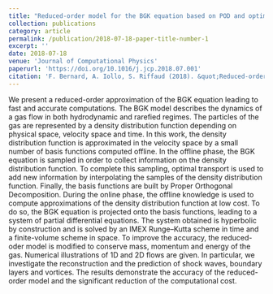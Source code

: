 ```yaml
---
title: "Reduced-order model for the BGK equation based on POD and optimal transport"
collection: publications
category: article
permalink: /publication/2018-07-18-paper-title-number-1
excerpt: ''
date: 2018-07-18
venue: 'Journal of Computational Physics'
paperurl: 'https://doi.org/10.1016/j.jcp.2018.07.001'
citation: 'F. Bernard, A. Iollo, S. Riffaud (2018). &quot;Reduced-order model for the BGK equation based on POD and optimal transport.&quot; <i>Journal of Computational Physics</i>.'
---
```

We present a reduced-order approximation of the BGK equation leading to fast and accurate computations. The BGK model describes the dynamics of a gas flow in both hydrodynamic and rarefied regimes. The particles of the gas are represented by a density distribution function depending on physical space, velocity space and time. In this work, the density distribution function is approximated in the velocity space by a small number of basis functions computed offline. In the offline phase, the BGK equation is sampled in order to collect information on the density distribution function. To complete this sampling, optimal transport is used to add new information by interpolating the samples of the density distribution function. Finally, the basis functions are built by Proper Orthogonal Decomposition. During the online phase, the offline knowledge is used to compute approximations of the density distribution function at low cost. To do so, the BGK equation is projected onto the basis functions, leading to a system of partial differential equations. The system obtained is hyperbolic by construction and is solved by an IMEX Runge–Kutta scheme in time and a finite-volume scheme in space. To improve the accuracy, the reduced-oder model is modified to conserve mass, momentum and energy of the gas. Numerical illustrations of 1D and 2D flows are given. In particular, we investigate the reconstruction and the prediction of shock waves, boundary layers and vortices. The results demonstrate the accuracy of the reduced-order model and the significant reduction of the computational cost.
